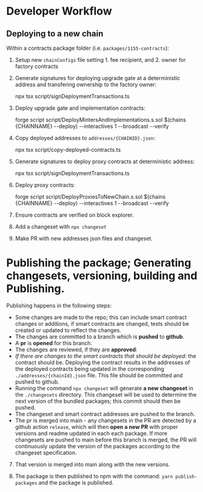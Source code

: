 # Developer Workflow

## Deploying to a new chain

Within a contracts package folder (i.e. `packages/1155-contracts`):

1. Setup new `chainConfigs` file setting 1. fee recipient, and 2. owner for factory contracts
2. Generate signatures for deploying upgrade gate at a deterministic address and transfering ownership to the factory owner:

    npx tsx script/signDeploymentTransactions.ts

3. Deploy upgrade gate and implementation contracts:

    forge script script/DeployMintersAndImplementations.s.sol  $(chains {CHAINNAME} --deploy) --interactives 1 --broadcast --verify

4. Copy deployed addresses to `addresses/{CHAINID}.json`:

    npx tsx script/copy-deployed-contracts.ts

5. Generate signatures to deploy proxy contracts at deterministic address:

    npx tsx script/signDeploymentTransactions.ts

6. Deploy proxy contracts:

    forge script script/DeployProxiesToNewChain.s.sol  $(chains {CHAINNAME} --deploy) --interactives 1 --broadcast --verify

7. Ensure contracts are verified on block explorer.
8. Add a changeset with `npx changeset`
9. Make PR with new addresses json files and changeset.

# Publishing the package; Generating changesets, versioning, building and Publishing.

Publishing happens in the following steps:

* Some changes are made to the repo; this can include smart contract changes or additions, if smart contracts are changed, tests should be created or updated to reflect the changes.
* The changes are committed to a branch which is **pushed** to **github**.
* A **pr** is **opened** for this branch.
* The changes are reviewed, if they are **approved**:
* *If there are changes to the smart contracts that should be deployed*: the contract should be. Deploying the contract results in the addresses of the deployed contracts being updated in the corresponding `./addresses/{chainId}.json` file. This file should be committed and pushed to github.
* Running the command `npx changeset` will generate **a new changeset** in the `./changesets` directory. This changeset will be used to determine the next version of the bundled packages; this commit should then be pushed.
* The changeset and smart contract addresses are pushed to the branch.
* The pr is merged into main - any changesets in the PR are detected by a github action `release`, which will then **open a new PR** with proper versions and readme updated in each each package.   If more changesets are pushed to main before this branch is merged, the PR will continuously update the version of the packages according to the changeset specification.

7. That version is merged into main along with the new versions.

8. The package is then published to npm with the command: `yarn publish-packages` and the package is published.